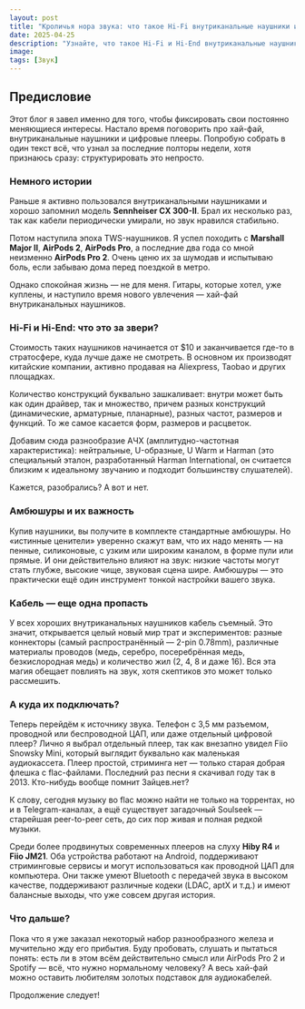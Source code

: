 ```yaml
---
layout: post
title: "Кроличья нора звука: что такое Hi-Fi внутриканальные наушники и почему я снова трачу деньги"
date: 2025-04-25
description: "Узнайте, что такое Hi-Fi и Hi-End внутриканальные наушники, как выбрать правильные амбюшуры, кабель и цифровой плеер. Личный опыт и советы новичкам в мире качественного звука."
image:
tags: [Звук]
---
```

## Предисловие

Этот блог я завел именно для того, чтобы фиксировать свои постоянно меняющиеся интересы. Настало время поговорить про хай-фай, внутриканальные наушники и цифровые плееры. Попробую собрать в один текст всё, что узнал за последние полторы недели, хотя признаюсь сразу: структурировать это непросто.

### Немного истории
Раньше я активно пользовался внутриканальными наушниками и хорошо запомнил модель **Sennheiser CX 300-II**. Брал их несколько раз, так как кабели периодически умирали, но звук нравился стабильно.

Потом наступила эпоха TWS-наушников. Я успел походить с **Marshall Major II**, **AirPods 2**, **AirPods Pro**, а последние два года со мной неизменно **AirPods Pro 2**. Очень ценю их за шумодав и испытываю боль, если забываю дома перед поездкой в метро.

Однако спокойная жизнь — не для меня. Гитары, которые хотел, уже куплены, и наступило время нового увлечения — хай-фай внутриканальных наушников.

### Hi-Fi и Hi-End: что это за звери?
Стоимость таких наушников начинается от $10 и заканчивается где-то в стратосфере, куда лучше даже не смотреть. В основном их производят китайские компании, активно продавая на Aliexpress, Taobao и других площадках.

Количество конструкций буквально зашкаливает: внутри может быть как один драйвер, так и множество, причем разных конструкций (динамические, арматурные, планарные), разных частот, размеров и функций. То же самое касается форм, размеров и расцветок.

Добавим сюда разнообразие АЧХ (амплитудно-частотная характеристика): нейтральные, U-образные, U Warm и Harman (это специальный эталон, разработанный Harman International, он считается близким к идеальному звучанию и подходит большинству слушателей).

Кажется, разобрались? А вот и нет.

### Амбюшуры и их важность
Купив наушники, вы получите в комплекте стандартные амбюшуры. Но «истинные ценители» уверенно скажут вам, что их надо менять — на пенные, силиконовые, с узким или широким каналом, в форме пули или прямые. И они действительно влияют на звук: низкие частоты могут стать глубже, высокие чище, звуковая сцена шире. Амбюшуры — это практически ещё один инструмент тонкой настройки вашего звука.

### Кабель — еще одна пропасть
У всех хороших внутриканальных наушников кабель съемный. Это значит, открывается целый новый мир трат и экспериментов: разные коннекторы (самый распространённый — 2-pin 0.78mm), различные материалы проводов (медь, серебро, посеребрённая медь, безкислородная медь) и количество жил (2, 4, 8 и даже 16). Вся эта магия обещает повлиять на звук, хотя скептиков это может только рассмешить.

### А куда их подключать?
Теперь перейдём к источнику звука. Телефон с 3,5 мм разъемом, проводной или беспроводной ЦАП, или даже отдельный цифровой плеер? Лично я выбрал отдельный плеер, так как внезапно увидел Fiio Snowsky Mini, который выглядит буквально как маленькая аудиокассета. Плеер простой, стриминга нет — только старая добрая флешка с flac-файлами. Последний раз песни я скачивал году так в 2013. Кто-нибудь вообще помнит Зайцев.нет?

К слову, сегодня музыку во flac можно найти не только на торрентах, но и в Telegram-каналах, а ещё существует загадочный Soulseek — старейшая peer-to-peer сеть, до сих пор живая и полная редкой музыки.

Среди более продвинутых современных плееров на слуху **Hiby R4** и **Fiio JM21**. Оба устройства работают на Android, поддерживают стриминговые сервисы и могут использоваться как проводной ЦАП для компьютера. Они также умеют Bluetooth с передачей звука в высоком качестве, поддерживают различные кодеки (LDAC, aptX и т.д.) и имеют балансные выходы, что уже совсем другая история.

### Что дальше?
Пока что я уже заказал некоторый набор разнообразного железа и мучительно жду его прибытия. Буду пробовать, слушать и пытаться понять: есть ли в этом всём действительно смысл или AirPods Pro 2 и Spotify — всё, что нужно нормальному человеку? А весь хай-фай можно оставить любителям золотых подставок для аудиокабелей.

Продолжение следует!
